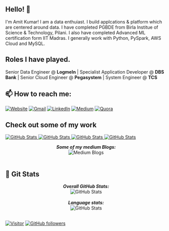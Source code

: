 <h2>Hello! 👋</h2>

I'm Amit Kumar! I am a data enthuiast. I build applcations & platform which are centered around data. I have completed PGBDE from Birla Institue of Science & Technology, Pilani. I also have completed Advanced ML certification form IIT Madras. I generally work with Python, PySpark, AWS Cloud and MySQL. 

<h2>Roles I have played.</h2>

Senior Data Engineer @ __LogmeIn__ | Specialist Application Developer @ __DBS Bank__ | Senior Cloud Engineer @ __Pegasystem__ | System Engineer @ __TCS__ 

<h2>📫 How to reach me:</h2>

<a href="http://amitsinghrathore.in">![Website](https://img.shields.io/badge/Website-E95420?style=for-the-badge&logo=Google-chrome&logoColor=white)</a> 
<a href="mailto:asrece.86@gmail.com">![Gmail](https://img.shields.io/badge/Gmail-D14836?style=for-the-badge&logo=gmail&logoColor=white)</a> 
<a href="https://www.linkedin.com/in/amit-singh-rathore/">![LinkedIn](https://img.shields.io/badge/LinkedIn-0077B5?style=for-the-badge&logo=linkedin&logoColor=white)</a>
<a href="https://asrathore08.medium.com/">![Medium](https://img.shields.io/badge/Medium-12100E?style=for-the-badge&logo=medium&logoColor=white)</a>
<a href="https://www.quora.com/profile/Amit-Singh-Rathore">![Quora](https://img.shields.io/badge/Quora-%23B92B27.svg?&style=for-the-badge&logo=Quora&logoColor=white)</a>

<h2> Check out some of my work </h2>

<div>
  <p>
    <a href="https://github.com/amit-singh-rathore/plagiarism-detection-work">
      <img src="https://github-readme-stats.vercel.app/api/pin/?username=amit-singh-rathore&repo=plagiarism-detection-work&show_owner=True" alt="GitHub Stats" />
    </a>
    <a href="https://github.com/amit-singh-rathore/sentiment-analysis-work">
      <img src="https://github-readme-stats.vercel.app/api/pin/?username=amit-singh-rathore&repo=sentiment-analysis-work&show_owner=True" alt="GitHub Stats" />
    </a>
    <a href="https://github.com/amit-singh-rathore/malware-detection">
      <img src="https://github-readme-stats.vercel.app/api/pin/?username=amit-singh-rathore&repo=malware-detection&show_owner=True" alt="GitHub Stats" />
    </a>
    <a href="https://github.com/amit-singh-rathore/customer-churn-prediction">
      <img src="https://github-readme-stats.vercel.app/api/pin/?username=amit-singh-rathore&repo=customer-churn-prediction&show_owner=True" alt="GitHub Stats" />
    </a>
  </p>
</div>
<div>
  <p align="center">
  <b><em>Some of my medium Blogs:</em></b> <br/>
    <img src="https://github-readme-medium-card.vercel.app/getMediumBlogs?username=asrathore08&theme=dracula" alt="Medium Blogs" /> <br/><br/>
</div>

<h2>👀 Git Stats</h2>

<div>  
  <p align="center">
  <b><em>Overall GitHub Stats:</em></b> <br/>
    <img src="https://github-readme-streak-stats.herokuapp.com/?user=amit-singh-rathore" alt="GitHub Stats" /> <br/><br/>
  <b><em>Language stats:</em></b> <br/>
    <img src="https://github-readme-stats.vercel.app/api/top-langs/?username=amit-singh-rathore&layout=compact" alt="GitHub Stats" /> <br/><br/>
  </p>
</div>


[![Visitor](https://visitor-badge.laobi.icu/badge?page_id=amit-singh-rathore.amit-singh-rathore)](https://github.com/amit-singh-rathore) [![GitHub followers](https://img.shields.io/github/followers/amit-singh-rathore.svg?style=social&label=Follow)](https://github.com/amit-singh-rathore?tab=followers)
